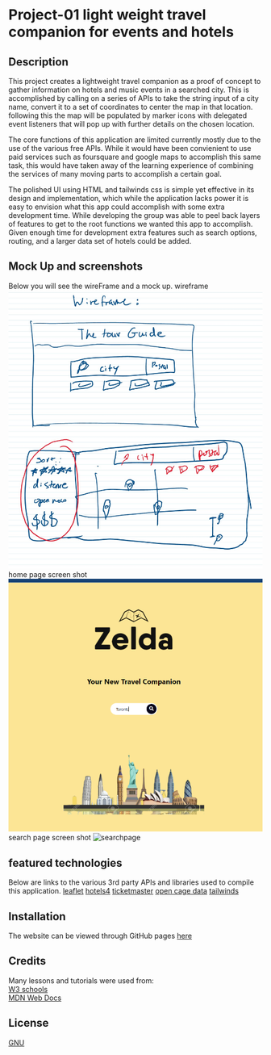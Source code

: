 # Project-01 light weight travel companion for events and hotels

## Description
This project creates a lightweight travel companion as a proof of concept to gather information on hotels and music events in a searched city. This is accomplished by calling on a series of APIs to take the string input of a city name, convert it to a set of coordinates to center the map in that location. following this the map will be populated by marker icons with delegated event listeners that will pop up with further details on the chosen location.

The core functions of this application are limited currently mostly due to the use of the various free APIs. While it would have been convienient to use paid services such as foursquare and google maps to accomplish this same task, this would have taken away of the learning experience of combining the services of many moving parts to accomplish a certain goal.

The polished UI using HTML and tailwinds css is simple yet effective in its design and implementation, which while the application lacks power it is easy to envision what this app could accomplish with some extra development time. While developing the group was able to peel back layers of features to get to the root functions we wanted this app to accomplish. Given enough time for development extra features such as search options, routing, and a larger data set of hotels could be added.
 
 

## Mock Up and screenshots

Below you will see the wireFrame and a mock up.
wireframe
![wireframe](./images/wireframe.jpg)
home page screen shot
![homepage](./images/HomePage.png)
search page screen shot
![searchpage]()

## featured technologies

Below are links to the various 3rd party APIs and libraries used to compile this application.
[leaflet](https://leafletjs.com/)
[hotels4](https://rapidapi.com/apidojo/api/hotels4/)
[ticketmaster](https://developer.ticketmaster.com/)
[open cage data](https://opencagedata.com/)
[tailwinds](https://tailwindcss.com/) 

## Installation

  The website can be viewed through GitHub pages [here](https://ydennekrf.github.io/Node-Aero/)

## Credits

  Many lessons and tutorials were used from:
  <br>
  [W3 schools](https://www.w3schools.com/)
  <br>
  [MDN Web Docs](https://developer.mozilla.org/en-US/)
  <br>


## License
[GNU](https://choosealicense.com/licenses/gpl-3.0/#)
